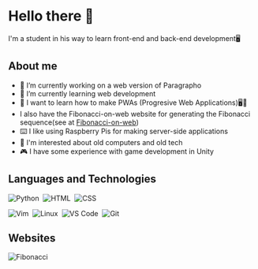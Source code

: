 # Hello there 👋
 I'm a student in his way to learn front-end and back-end development🖥️

## About me
- 🔭 I’m currently working on a web version of Paragrapho
- 🚀 I’m currently learning web development
- 🤔 I want to learn how to make PWAs (Progresive Web Applications)🖥️📲
- I also have the Fibonacci-on-web website for generating the Fibonacci sequence(see at [Fibonacci-on-web](https://bastionatackdev.github.io/Fibonacci-on-web/))
- ⌨️ I like using Raspberry Pis for making server-side applications
- 💾 I'm interested about old computers and old tech
- 🎮 I have some experience with game development in Unity 
<!--
- 👯 I’m looking to collaborate on ...
- 🤔 I’m looking for help with ...
- 💬 Ask me about ...
- 📫 How to reach me: ...
- 😄 Pronouns: ...

-->
## Languages and Technologies
![Python](https://img.shields.io/badge/Python-3776ab?style=for-the-badge&logo=python&logoColor=white)&nbsp;
![HTML](https://img.shields.io/badge/HTML-e54d26?style=for-the-badge&logo=html5&logoColor=white)&nbsp;
![CSS](https://img.shields.io/badge/CSS-2965f2?style=for-the-badge&logo=css3&logoColor=white)&nbsp;

![Vim](https://img.shields.io/badge/VIM-%2311AB00.svg?style=for-the-badge&logo=vim&logoColor=white)&nbsp;
![Linux](https://img.shields.io/badge/Linux-FCC624?style=for-the-badge&logo=linux&logoColor=black)&nbsp;
![VS Code](https://img.shields.io/badge/-VSCODE-blue.svg?style=for-the-badge&logo=visual-studio-code)&nbsp;
![Git](https://img.shields.io/badge/-Git-white.svg?style=for-the-badge&logo=git)&nbsp;

## Websites
![Fibonacci](https://img.shields.io/website?down_color=red&down_message=Server%20Problem&label=Fibonacci-on-web&style=flat-square&up_message=Up%20and%20running&url=https%3A%2F%2Fbastionatackdev.github.io%2FFibonacci-on-web%2F)&nbsp;
